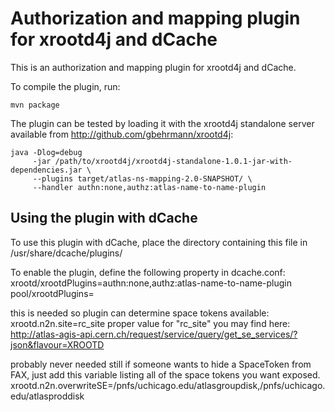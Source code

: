 Authorization and mapping plugin for xrootd4j and dCache
========================================================

This is an authorization and mapping plugin for xrootd4j and dCache.

To compile the plugin, run:

    mvn package


The plugin can be tested by loading it with the xrootd4j standalone
server available from http://github.com/gbehrmann/xrootd4j:

    java -Dlog=debug 
         -jar /path/to/xrootd4j/xrootd4j-standalone-1.0.1-jar-with-dependencies.jar \
         --plugins target/atlas-ns-mapping-2.0-SNAPSHOT/ \
         --handler authn:none,authz:atlas-name-to-name-plugin

Using the plugin with dCache
----------------------------

To use this plugin with dCache, place the directory containing this
file in /usr/share/dcache/plugins/

To enable the plugin, define the following property in dcache.conf:
    xrootd/xrootdPlugins=authn:none,authz:atlas-name-to-name-plugin
    pool/xrootdPlugins=

this is needed so plugin can determine space tokens available:
    xrootd.n2n.site=rc_site
proper value for "rc_site" you may find here: http://atlas-agis-api.cern.ch/request/service/query/get_se_services/?json&flavour=XROOTD
    
probably never needed still if someone wants to hide a SpaceToken from FAX, just add this variable listing all of the space tokens you want exposed.
    xrootd.n2n.overwriteSE=/pnfs/uchicago.edu/atlasgroupdisk,/pnfs/uchicago.edu/atlasproddisk
    
